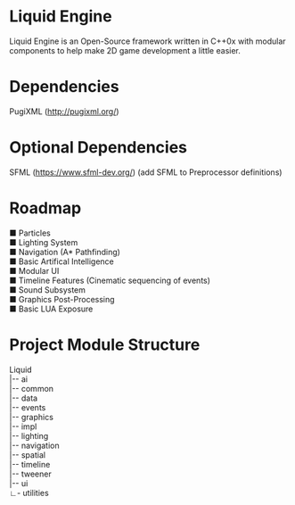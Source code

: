 # Liquid Engine
Liquid Engine is an Open-Source framework written in C++0x with modular components to help
make 2D game development a little easier. 

# Dependencies
PugiXML (http://pugixml.org/)  

# Optional Dependencies
SFML (https://www.sfml-dev.org/) (add SFML to Preprocessor definitions)  

# Roadmap
&#x25a0; Particles  
&#x25a0; Lighting System  
&#x25a0; Navigation (A* Pathfinding)  
&#x25a0; Basic Artifical Intelligence  
&#x25a0; Modular UI  
&#x25a0; Timeline Features (Cinematic sequencing of events)  
&#x25a0; Sound Subsystem  
&#x25a0; Graphics Post-Processing  
&#x25a0; Basic LUA Exposure  

# Project Module Structure
Liquid  
|-- ai  
|-- common  
|-- data  
|-- events  
|-- graphics  
|-- impl  
|-- lighting  
|-- navigation  
|-- spatial  
|-- timeline  
|-- tweener  
|-- ui  
&#x221f;- utilities  
